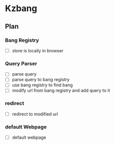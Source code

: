 # Kzbang

## Plan

### Bang Registry

- [ ] store is locally in browser

### Query Parser

- [ ] parse query
- [ ] parse query to bang registry
- [ ] use bang registry to find bang
- [ ] modify url from bang registry and add query to it

### redirect

- [ ] redirect to modified url

### default Webpage

- [ ] default webpage
